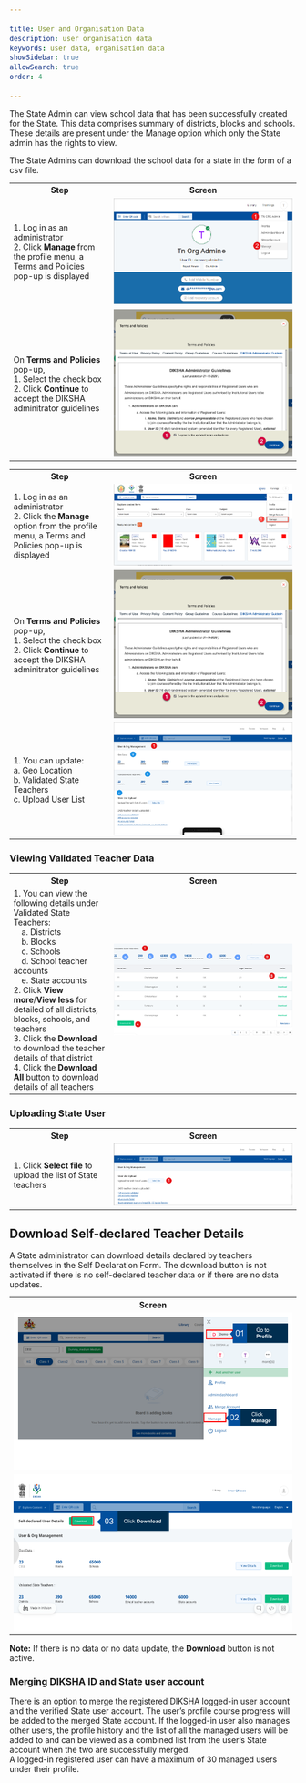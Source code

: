 ```yaml
---

title: User and Organisation Data
description: user organisation data 
keywords: user data, organisation data
showSidebar: true
allowSearch: true
order: 4

---
```


The State Admin can view school data that has been successfully created for the State. This data comprises summary of districts, blocks and schools. These details are present under the Manage option which only the State admin has the rights to view. 

The State Admins can download the school data for a state in the form of a csv file.

<table>
  <tr>
    <th style="width:35%;">Step</th>
    <th style="width:65%;">Screen</th>
  </tr>
  <tr>
    <td>1. Log in as an administrator 
    <br>2. Click <b>Manage</b> from the profile menu, a Terms and Policies pop-up is displayed </td>
    <td><img src="../images/manage-users/manage-user-pre.png"></td>
  </tr>
  <tr>
    <td>On <b>Terms and Policies</b> pop-up,  
    <br>1. Select the check box
      <br>2. Click <b>Continue</b> to accept the DIKSHA adminitrator guidelines </td>
    <td><img src="../images/manage-users/manage-user-pre1.png"></td>
  </tr>
    </table>    

<table>
  <tr>
    <th style="width:35%;">Step</th>
    <th style="width:65%;">Screen</th>
  </tr>
  <tr>
    <td>1. Log in as an administrator 
      <br>2. Click the <b>Manage</b> option from the profile menu, a Terms and Policies pop-up is displayed</td>
    <td><img src="../images/organisation_data/manage_page.png"></td>
  </tr>
  <tr>
    <td>On <b>Terms and Policies</b> pop-up,   
    <br>1. Select the check box
      <br>2. Click <b>Continue</b> to accept the DIKSHA adminitrator guidelines </td>
    <td><img src="../images/manage-users/manage-user-pre1.png"></td>
  </tr>
  <tr>
    <td>1. You can update:
    <br>a. Geo Location 
    <br>b. Validated State Teachers
    <br>c. Upload User List</td>
    <td><img src="../images/organisation_data/manage_page1.png"></td>
  </tr>
</table> 




### Viewing Validated Teacher Data

<table>
  <tr>
    <th style="width:35%;">Step</th>
    <th style="width:65%;">Screen</th>
  </tr>
  <tr>
    <td>1. You can view the following details under Validated State Teachers:
    <br>&emsp;a. Districts
    <br>&emsp;b. Blocks
    <br>&emsp;c. Schools
    <br>&emsp;d. School teacher accounts
    <br>&emsp;e. State accounts
    <br>2. Click <b>View more</b>/<b>View less</b> for detailed of all districts, blocks, schools, and teachers
    <br>3. Click the <b>Download</b> to download the teacher details of that district
    <br>4. Click the <b>Download All</b> button to download details of all teachers</td>
    <td><img src="../images/organisation_data/teacher_details.png"></td>
  </tr>
</table>


### Uploading State User

<table>
  <tr>
    <th style="width:35%;">Step</th>
    <th style="width:65%;">Screen</th>
  </tr>
  <tr>
    <td>1. Click <b>Select file</b> to upload the list of State teachers</td>
    <td><img src="../images/organisation_data/upload_user.png"></td>
  </tr>
</table>




## Download Self-declared Teacher Details

A State administrator can download details declared by teachers themselves in the Self Declaration Form. The download button is not activated if there is no self-declared teacher data or if there are no data updates.

<table>
  <tr>
    <th style="width:65%;">Screen</th>
  </tr>
  <tr><td><img src="../images/admin_assignroles/userdownload.png"></td></tr>
  <tr><td><img src="../images/admin_assignroles/clickdownload.png"></td></tr>
</table>

**Note:** If there is no data or no data update, the **Download** button is not active.  

### Merging DIKSHA ID and State user account 

There is an option to merge the registered DIKSHA logged-in user account and the verified State user account. The user’s profile course progress will be added to the merged State account.  If the logged-in user also manages other users, the profile history and the list of all the managed users will be added to and can be viewed as a combined list from the user’s State account when the two are successfully merged.  
A logged-in registered user can have a maximum of 30 managed users under their profile.
